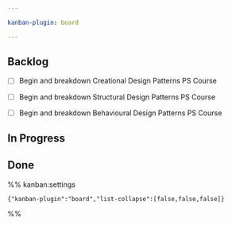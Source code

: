 ```yaml
---

kanban-plugin: board

---
```


## Backlog

- [ ] Begin and breakdown Creational Design Patterns PS Course
- [ ] Begin and breakdown Structural Design Patterns PS Course
- [ ] Begin and breakdown Behavioural Design Patterns PS Course


## In Progress



## Done





%% kanban:settings
```
{"kanban-plugin":"board","list-collapse":[false,false,false]}
```
%%